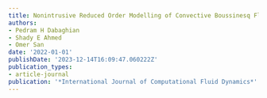 ```yaml
---
title: Nonintrusive Reduced Order Modelling of Convective Boussinesq Flows
authors:
- Pedram H Dabaghian
- Shady E Ahmed
- Omer San
date: '2022-01-01'
publishDate: '2023-12-14T16:09:47.060222Z'
publication_types:
- article-journal
publication: '*International Journal of Computational Fluid Dynamics*'
---
```

